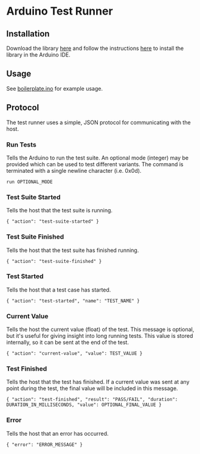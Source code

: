 # Arduino Test Runner

## Installation
Download the library [here]() and follow the instructions [here](http://arduino.cc/en/Guide/Libraries) to install the library in the Arduino IDE.

## Usage
See [boilerplate.ino](https://github.com/crispytronics/TestRunner/blob/master/boilerplate.ino) for example usage.

## Protocol
The test runner uses a simple, JSON protocol for communicating with the host. 

### Run Tests
Tells the Arduino to run the test suite.  An optional mode (integer) may be provided which can be used to test different variants. The command is terminated with a single newline character (i.e. 0x0d).

```
run OPTIONAL_MODE
```

### Test Suite Started
Tells the host that the test suite is running.

```
{ "action": "test-suite-started" }
```

### Test Suite Finished
Tells the host that the test suite has finished running.

```
{ "action": "test-suite-finished" }
```

### Test Started
Tells the host that a test case has started.

```
{ "action": "test-started", "name": "TEST_NAME" }
```

### Current Value
Tells the host the current value (float) of the test.  This message is optional, but it's useful for giving insight into long running tests. This value is stored internally, so it can be sent at the end of the test.

```
{ "action": "current-value", "value": TEST_VALUE }
```

### Test Finished
Tells the host that the test has finished.  If a current value was sent at any point during the test, the final value will be included in this message.

```
{ "action": "test-finished", "result": "PASS/FAIL", "duration": DURATION_IN_MILLISECONDS, "value": OPTIONAL_FINAL_VALUE }
 ```
 
### Error
Tells the host that an error has occurred.

```
{ "error": "ERROR_MESSAGE" }
```
